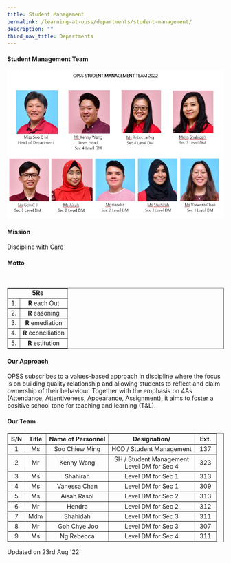```yaml
---
title: Student Management
permalink: /learning-at-opss/departments/student-management/
description: ""
third_nav_title: Departments
---
```

<h4>Student Management Team</h4>
<img src="/images/sm.jpeg">
<h4>Mission</h4>
<p>Discipline with Care</p>
<h4>Motto</h4>
<div><br />
<table style="margin-left: auto; margin-right: auto;" border="1" cellspacing="0" cellpadding="0">
<tbody>
<tr>
<td style="text-align: center;" colspan="2"><strong>5Rs</strong></td>
</tr>
<tr>
<td style="text-align: center;">1.</td>
<td style="text-align: center;"><strong>R&nbsp;</strong>each Out</td>
</tr>
<tr>
<td style="text-align: center;">2.</td>
<td style="text-align: center;"><strong>R&nbsp;</strong>easoning</td>
</tr>
<tr>
<td style="text-align: center;">3.</td>
<td style="text-align: center;"><strong>R&nbsp;</strong>emediation</td>
</tr>
<tr>
<td style="text-align: center;">4.</td>
<td style="text-align: center;"><strong>R&nbsp;</strong>econciliation</td>
</tr>
<tr>
<td style="text-align: center;">5.</td>
<td style="text-align: center;"><strong>R&nbsp;</strong>estitution</td>
</tr>
</tbody>
</table>
<h4>Our Approach</h4>
<div>OPSS subscribes to a values-based approach in discipline where the focus is on building quality relationship and allowing students to reflect and claim ownership of their behaviour. Together with the emphasis on 4As (Attendance, Attentiveness, Appearance, Assignment), it aims to foster a positive school tone for teaching and learning (T&amp;L).</div>
<h4>Our Team</h4>
<table border="1" cellspacing="0" cellpadding="2">
<tbody>
<tr>
<th style="text-align: center;"><strong>S/N</strong></th>
<th style="text-align: center;"><strong>Title</strong></th>
<th style="text-align: center;"><strong>Name of Personnel </strong></th>
<th style="text-align: center;"><strong>Designation/</strong></th>
<th style="text-align: center;"><strong>Ext.</strong></th>
</tr>
<tr>
<td style="text-align: center;">1</td>
<td style="text-align: center;">Ms</td>
<td style="text-align: center;">Soo Chiew Ming</td>
<td style="text-align: center;">HOD / Student Management</td>
<td style="text-align: center;">137</td>
</tr>
<tr>
<td style="text-align: center;">2</td>
<td style="text-align: center;">Mr</td>
<td style="text-align: center;">Kenny Wang</td>
<td style="text-align: center;">SH / Student Management<br />Level DM for Sec 4</td>
<td style="text-align: center;">323</td>
</tr>
<tr>
<td style="text-align: center;">3</td>
<td style="text-align: center;">Ms</td>
<td style="text-align: center;">Shahirah</td>
<td style="text-align: center;">Level DM for Sec 1</td>
<td style="text-align: center;">313</td>
</tr>
<tr>
<td style="text-align: center;">4</td>
<td style="text-align: center;">Ms</td>
<td style="text-align: center;">Vanessa Chan</td>
<td style="text-align: center;">Level DM for Sec 1</td>
<td style="text-align: center;">309</td>
</tr>
<tr>
<td style="text-align: center;">5</td>
<td style="text-align: center;">Ms</td>
<td style="text-align: center;">Aisah Rasol</td>
<td style="text-align: center;">Level DM for Sec 2</td>
<td style="text-align: center;">313</td>
</tr>
<tr>
<td style="text-align: center;">6</td>
<td style="text-align: center;">Mr</td>
<td style="text-align: center;">Hendra</td>
<td style="text-align: center;">Level DM for Sec 2</td>
<td style="text-align: center;">312</td>
</tr>
<tr>
<td style="text-align: center;">7</td>
<td style="text-align: center;">Mdm</td>
<td style="text-align: center;">Shahidah</td>
<td style="text-align: center;">Level DM for Sec 3</td>
<td style="text-align: center;">311</td>
</tr>
<tr>
<td style="text-align: center;">8</td>
<td style="text-align: center;">Mr</td>
<td style="text-align: center;">&nbsp;Goh Chye Joo</td>
<td style="text-align: center;">Level DM for Sec 3</td>
<td style="text-align: center;">307</td>
</tr>
<tr>
<td style="text-align: center;">9</td>
<td style="text-align: center;">Ms</td>
<td style="text-align: center;">Ng Rebecca</td>
<td style="text-align: center;">Level DM for Sec 4</td>
<td style="text-align: center;">&nbsp;311&nbsp;</td>
</tr>
</tbody>
</table>
<p>Updated on 23rd Aug '22'</p>
</div>
